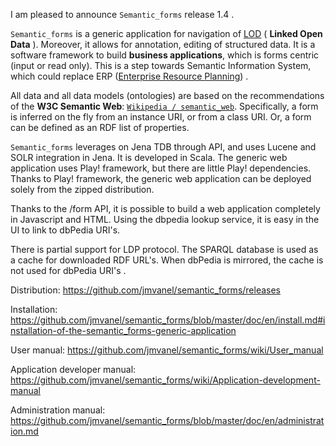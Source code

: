 I am pleased to announce `Semantic_forms` release 1.4 .

`Semantic_forms` is a generic application for navigation of [LOD](https://fr.wikipedia.org/wiki/Linked_open_data) ( **Linked Open Data** ).
Moreover, it allows for annotation, editing of structured data. It is a software framework to build **business applications**, which is forms centric (input or read only). This is a step towards Semantic Information System, which could replace ERP ([Enterprise Resource Planning](https://en.wikipedia.org/wiki/Enterprise_resource_planning)) .

All data and all data models (ontologies) are based on the recommendations of the **W3C Semantic Web**:
[ `Wikipedia / semantic_web`](https://en.wikipedia.org/wiki/Semantic_Web).
Specifically, a form is inferred on the fly from an instance URI, or from a class URI.
Or, a form can be defined as an RDF list of properties.

`Semantic_forms` leverages on Jena TDB through API, and uses Lucene and SOLR integration in Jena.
It is developed in Scala. The generic web application uses Play! framework, but there are little Play! dependencies.
Thanks to Play! framework, the generic web application can be deployed solely from the zipped distribution.
 
Thanks to the /form API, it is possible to build a web application completely in Javascript and HTML.
Using the dbpedia lookup service, it is easy in the UI to link to dbPedia URI's.

There is partial support for LDP protocol.
The SPARQL database is used as a cache for downloaded RDF URL's. When dbPedia is mirrored, the cache is not used for dbPedia URI's .
  
Distribution:
https://github.com/jmvanel/semantic_forms/releases

Installation:
https://github.com/jmvanel/semantic_forms/blob/master/doc/en/install.md#installation-of-the-semantic_forms-generic-application

User manual:
https://github.com/jmvanel/semantic_forms/wiki/User_manual

Application developer manual:
https://github.com/jmvanel/semantic_forms/wiki/Application-development-manual

Administration manual:
https://github.com/jmvanel/semantic_forms/blob/master/doc/en/administration.md


